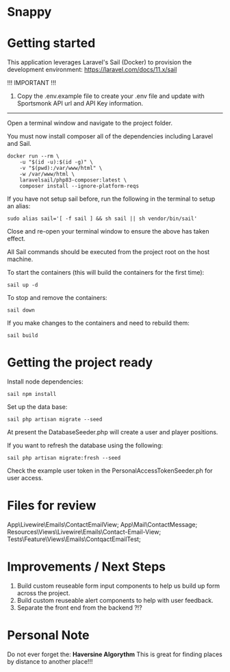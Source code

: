 Snappy
=================

# Getting started

This application leverages Laravel's Sail (Docker) to provision the development environment: <https://laravel.com/docs/11.x/sail>

!!! IMPORTANT !!!

1) Copy the .env.example file to create your .env file and update with Sportsmonk API url and API Key information.

---

Open a terminal window and navigate to the project folder.

You must now install composer all of the dependencies including Laravel and Sail.

```
docker run --rm \
    -u "$(id -u):$(id -g)" \
    -v "$(pwd):/var/www/html" \
    -w /var/www/html \
    laravelsail/php83-composer:latest \
    composer install --ignore-platform-reqs
```

If you have not setup sail before, run the following in the terminal to setup an alias:

```
sudo alias sail='[ -f sail ] && sh sail || sh vendor/bin/sail'
```

Close and re-open your terminal window to ensure the above has taken effect.

All Sail commands should be executed from the project root on the host machine.

To start the containers (this will build the containers for the first time):

```
sail up -d
```

To stop and remove the containers:

```
sail down
```

If you make changes to the containers and need to rebuild them:

```
sail build
```

# Getting the project ready
Install node dependencies:

```
sail npm install
```

Set up the data base:

```
sail php artisan migrate --seed
```

At present the DatabaseSeeder.php will create a user and player positions.

If you want to refresh the database using the following:

```
sail php artisan migrate:fresh --seed
```

Check the example user token in the PersonalAccessTokenSeeder.ph for user access.

# Files for review
App\Livewire\Emails\ContactEmailView;
App\Mail\ContactMessage;
Resources\Views\Livewire\Emails\Contact-Email-View;
Tests\Feature\Views\Emails\ContqactEmailTest;

# Improvements / Next Steps
1) Build custom reuseable form input components to help us build up form across the project.
2) Build custom reuseable alert components to help with user feedback.
3) Separate the front end from the backend ?!?


# Personal Note
Do not ever forget the:
**Haversine Algorythm** 
This is great for finding places by distance to another place!!!



